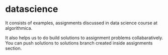 # datascience
It consists of examples, assignments discussed in data science course at algorithmica.

It also helps us to do build solutions to assignment problems collabaratively. You can push solutions to solutions branch
created inside assignments section.
